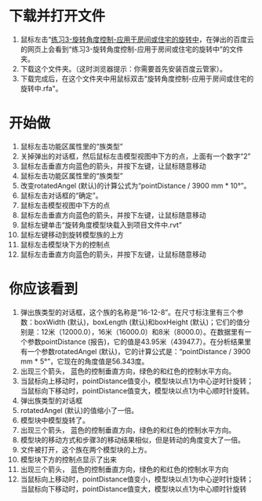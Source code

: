 # 下载并打开文件 #

1. 鼠标左击“[练习3-旋转角度控制-应用于房间或住宅的旋转中](http://pan.baidu.com/s/1pJIaJGZ”)，在弹出的百度云的网页上会看到“练习3-旋转角度控制-应用于房间或住宅的旋转中”的文件夹。
2. 下载这个文件夹。（这时浏览器提示：你需要首先安装百度云管家）。
3. 下载完成后，在这个文件夹中用鼠标双击"旋转角度控制-应用于房间或住宅的旋转中.rfa"。

# 开始做 #

1. 鼠标左击功能区属性里的“族类型”
2. 关掉弹出的对话框，然后鼠标左击模型视图中下方的点，上面有一个数字“2”
3. 鼠标左击垂直方向蓝色的箭头，并按下左键，让鼠标随意移动
4. 鼠标左击功能区属性里的“族类型”
5. 改变rotatedAngel (默认)的计算公式为“pointDistance / 3900 mm * 10°”。
6. 鼠标左击对话框的“确定”。
7. 鼠标左击模型视图中下方的点
8. 鼠标左击垂直方向蓝色的箭头，并按下左键，让鼠标随意移动
9. 鼠标左键单击“旋转角度模型块载入到项目文件中.rvt”
10. 鼠标左键移动到旋转模型族的上方
11. 鼠标左击模型块下方的控制点
12. 鼠标左击垂直方向蓝色的箭头，并按下左键，让鼠标随意移动

# 你应该看到 #

1. 弹出族类型的对话框，这个族的名称是“16-12-8”。在尺寸标注里有三个参数：boxWidth (默认)，boxLength (默认)和boxHeight (默认)；它们的值分别是：12米（12000.0），16米（16000.0）和8米（8000.0）。在数据里有一个参数pointDistance (报告)，它的值是43.95米（43947.7）。在分析结果里有一个参数rotatedAngel (默认)，它的计算公式是：“pointDistance / 3900 mm * 5°”，它现在的角度值是56.343度。
2. 出现三个箭头， 蓝色的控制垂直方向，绿色的和红色的控制水平方向。
3. 当鼠标向上移动时，pointDistance值变小，模型块以点1为中心逆时针旋转；当鼠标向下移动时，pointDistance值变大，模型块以点1为中心顺时针旋转。
4. 弹出族类型的对话框
5. rotatedAngel (默认)的值缩小了一倍。
6. 模型块中模型旋转了。
7. 出现三个箭头， 蓝色的控制垂直方向，绿色的和红色的控制水平方向。
8. 模型块的移动方式和步骤3的移动结果相似，但是转动的角度变大了一倍。
9. 文件被打开，这个族在两个模型块的上方。
10. 模型块下方的控制点显示了出来
11. 出现三个箭头， 蓝色的控制垂直方向，绿色的和红色的控制水平方向
12. 当鼠标向上移动时，pointDistance值变小，模型块以点1为中心逆时针旋转；当鼠标向下移动时，pointDistance值变大，模型块以点1为中心顺时针旋转
